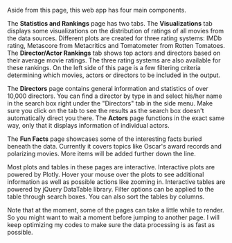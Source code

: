 Aside from this page, this web app has four main components. 

The **Statistics and Rankings** page has two tabs. The **Visualizations** tab displays some visualizations on the distribution
of ratings of all movies from the data sources. Different plots are created for three rating systems: IMDb rating, Metascore from
Metacritics and Tomatometer from Rotten Tomatoes. The **Director/Actor Rankings** tab shows top actors and directors based on their
average movie ratings. The three rating systems are also available for these rankings. On the left side of this page is a few filtering
criteria determining which movies, actors or directors to be included in the output.

The **Directors** page contains general information and statistics of over 10,000 directors. You can find a director by type in and select
his/her name in the search box right under the "Directors" tab in the side menu. Make sure you click on the tab to see the results as the search
box doesn't automatically direct you there. The **Actors** page functions in the exact same way, only that it displays information of individual actors.

The **Fun Facts** page showcases some of the interesting facts buried beneath the data. Currently it covers topics like Oscar's award records and
polarizing movies. More items will be added further down the line.

Most plots and tables in these pages are interactive. Interactive plots are powered by Plotly. Hover your mouse over the plots to see additional
information as well as possible actions like zooming in. Interactive tables are powered by jQuery DataTable library. Filter options can be applied
to the table through search boxes. You can also sort the tables by columns. 

Note that at the moment, some of the pages can take a little while to render. So you might want to wait a moment before jumping to another
page. I will keep optimizing my codes to make sure the data processing is as fast as possible.
